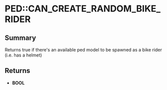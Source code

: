 # PED::CAN_CREATE_RANDOM_BIKE_RIDER

## Summary
Returns true if there's an available ped model to be spawned as a bike rider (i.e. has a helmet)

## Returns
* **BOOL**